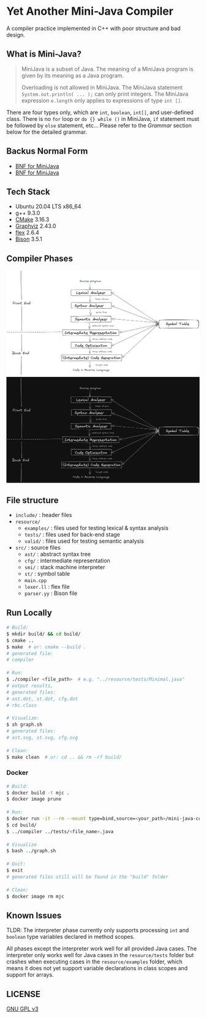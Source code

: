 # Yet Another Mini-Java Compiler

A compiler practice implemented in C++ with poor structure and bad design.

## What is Mini-Java?

> MiniJava is a subset of Java. The meaning of a MiniJava program is given by its meaning as a Java program.  
>
> Overloading is not allowed in MiniJava. The MiniJava statement `System.out.println( ... );` can only print integers. The MiniJava expression `e.length` only applies to expressions of type `int []`.

There are four types only, which are `int`, `boolean`, `int[]`, and user-defined class. There is no `for` loop or `do {} while ()` in MiniJava, `if` statement must be followed by `else` statement, etc... Please refer to the _Grammar_ section below for the detailed grammar.

## Backus Normal Form

* [BNF for MiniJava](https://www.cambridge.org/us/features/052182060X/grammar.html)
* [BNF for MiniJava](https://web.cs.ucla.edu/classes/spring11/cs132/cs132/mj/minijava.html)

## Tech Stack

* Ubuntu 20.04 LTS x86_64
* g++ 9.3.0
* [CMake](https://cmake.org/) 3.16.3
* [Graphviz](https://graphviz.org/) 2.43.0
* [flex](https://github.com/westes/flex) 2.6.4
* [Bison](https://www.gnu.org/software/bison/bison.html) 3.5.1

## Compiler Phases

<div align="center">
  <img src="resource/phases-light.png#gh-light-mode-only" width="800" height="auto" alt="Compiler Phases">
  <img src="resource/phases-dark.png#gh-dark-mode-only" width="800" height="auto" alt="Compiler Phases">
</div>

## File structure

* `include/` : header files
* `resource/`
  * `examples/` : files used for testing lexical & syntax analysis
  * `tests/` : files used for back-end stage
  * `valid/` : files used for testing semantic analysis
* `src/` : source files
  * `ast/` : abstract syntax tree
  * `cfg/` : intermediate representation
  * `smi/` : stack machine interpreter
  * `st/` : symbol table
  * `main.cpp`
  * `lexer.ll` : flex file
  * `parser.yy` : Bison file

## Run Locally

``` Bash
# Build:
$ mkdir build/ && cd build/
$ cmake ..
$ make  # or: cmake --build .
# generated file:
# compiler

# Run:
$ ./compiler <file_path>  # e.g. "../resource/tests/Minimal.java"
# output results,
# generated files:
# ast.dot, st.dot, cfg.dot
# rbc.class

# Visualize:
$ sh graph.sh
# generated files:
# ast.svg, st.svg, cfg.svg

# Clean:
$ make clean  # or: cd .. && rm -rf build/
```

### Docker

``` Bash
# Build:
$ docker build -t mjc .
$ docker image prune

# Run:
$ docker run -it --rm --mount type=bind,source=<your_path>/mini-java-compiler/build,target=/home/build mjc
$ cd build/
$ ../compiler ../tests/<file_name>.java

# Visualize
$ bash ../graph.sh

# Quit:
$ exit
# generated files still will be found in the "build" folder

# Clean:
$ docker image rm mjc
```

## Known Issues

TLDR: The interpreter phase currently only supports processing `int` and `boolean` type variables declared in method scopes.

All phases except the interpreter work well for all provided Java cases. The interpreter only works well for Java cases in the `resource/tests` folder but crashes when executing cases in the `resource/examples` folder, which means it does not yet support variable declarations in class scopes and support for arrays.

## LICENSE

[GNU GPL v3](https://choosealicense.com/licenses/gpl-3.0/)
